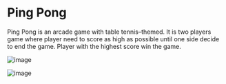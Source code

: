 # Ping Pong

Ping Pong is an arcade game with table tennis–themed. It is two players game where player need to score as high as possible until one side decide to end the game. Player with the highest score win the game.

![image](https://github.com/EricHerdian/Ping-Pong/assets/86960299/371bfda8-fb96-43ab-b2e7-49d3c306896d)

![image](https://github.com/EricHerdian/Ping-Pong/assets/86960299/0acd304b-b309-47f9-a89d-365c29ccd788)
